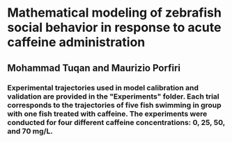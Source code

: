 # Mathematical modeling of zebrafish social behavior in response to acute caffeine administration
## Mohammad Tuqan and Maurizio Porfiri

### Experimental trajectories used in model calibration and validation are provided in the "Experiments" folder. Each trial corresponds to the trajectories of five fish swimming in group with one fish treated with caffeine. The experiments were conducted for four different caffeine concentrations: 0, 25, 50, and 70 mg/L. 
